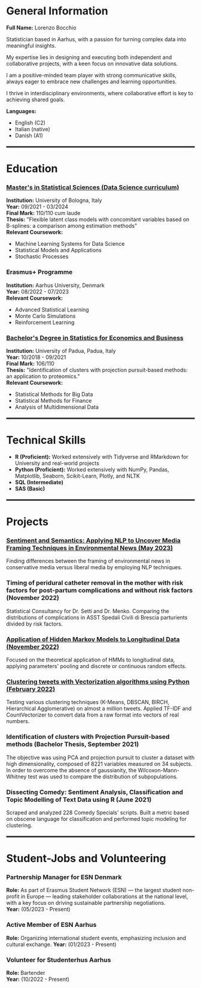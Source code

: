 # **General Information**

**Full Name:** Lorenzo Bocchio

Statistician based in Aarhus, with a passion for turning complex data into meaningful insights. 

My expertise lies in designing and executing both independent and collaborative projects, with a keen focus on innovative data solutions. 

I am a positive-minded team player with strong communicative skills, always eager to embrace new challenges and learning opportunities.

I thrive in interdisciplinary environments, where collaborative effort is key to achieving shared goals.

**Languages:** 
- English (C2)
- Italian (native)
- Danish (A1)


<div style="height: 4px; background-color: #333; margin: 20px 0;"></div>

# **Education**

### [Master's in Statistical Sciences (Data Science curriculum)](https://corsi.unibo.it/2cycle/StatisticalSciences)
**Institution:** University of Bologna, Italy<br>
**Year:** 09/2021 - 03/2024<br>
**Final Mark:** 110/110 cum laude<br>
**Thesis:** "Flexible latent class models with concomitant variables based on B-splines: a comparison among estimation methods"<br>
**Relevant Coursework:**
- Machine Learning Systems for Data Science
- Statistical Models and Applications
- Stochastic Processes

### **Erasmus+ Programme**
**Institution:** Aarhus University, Denmark  
**Year:** 08/2022 - 07/2023  
**Relevant Coursework:**
- Advanced Statistical Learning
- Monte Carlo Simulations
- Reinforcement Learning

### [Bachelor's Degree in Statistics for Economics and Business](https://www.unipd.it/en/educational-offer/first-cycle-degree/science?tipo=L&scuola=SC&ordinamento=2014&key=SC2095&cg=statistics)
**Institution:** University of Padua, Padua, Italy  
**Year:** 10/2018 - 09/2021  
**Final Mark:** 106/110  
**Thesis:** "Identification of clusters with projection pursuit-based methods: an application to proteomics."  
**Relevant Coursework:**
- Statistical Methods for Big Data
- Statistical Methods for Finance
- Analysis of Multidimensional Data

<div style="height: 4px; background-color: #333; margin: 20px 0;"></div>

# **Technical Skills**

- **R (Proficient):** Worked extensively with Tidyverse and RMarkdown for University and real-world projects
- **Python (Proficient):** Worked extensively with NumPy, Pandas, Matplotlib, Seaborn, Scikit-Learn, Plotly, and NLTK
- **SQL (Intermediate)**
- **SAS (Basic)**

<div style="height: 4px; background-color: #333; margin: 20px 0;"></div>

# **Projects**

### [Sentiment and Semantics: Applying NLP to Uncover Media Framing Techniques in Environmental News (May 2023)](Projects/sentiment_n_semantic.md)
Finding differences between the framing of environmental news in conservative media versus liberal media by employing NLP techniques.

### **Timing of peridural catheter removal in the mother with risk factors for post-partum complications and without risk factors (November 2022)**
Statistical Consultancy for Dr. Setti and Dr. Menko. Comparing the distributions of complications in ASST Spedali Civili di Brescia parturients divided by risk factors.

### [Application of Hidden Markov Models to Longitudinal Data (November 2022)](Projects/hmm.md)
Focused on the theoretical application of HMMs to longitudinal data, applying parameters' pooling and discrete or continuous random effects.

### [Clustering tweets with Vectorization algorithms using Python (February 2022)](Projects/covid_tweet_clustering.md)
Testing various clustering techniques (K-Means, DBSCAN, BIRCH, Hierarchical Agglomerative) on almost a million tweets. Applied TF-IDF and CountVectorizer to convert data from a raw format into vectors of real numbers.

### **Identification of clusters with Projection Pursuit-based methods (Bachelor Thesis, September 2021)**
The objective was using PCA and projection pursuit to cluster a dataset with high dimensionality, composed of 8221 variables measured on 34 subjects. In order to overcome the absence of gaussianity, the Wilcoxon-Mann-Whitney test was used to compare the distribution of subpopulations.

### **Dissecting Comedy: Sentiment Analysis, Classification and Topic Modelling of Text Data using R (June 2021)**
Scraped and analyzed 228 Comedy Specials' scripts. Built a metric based on obscene language for classification and performed topic modeling for clustering.

<div style="height: 4px; background-color: #333; margin: 20px 0;"></div>

# **Student-Jobs and Volunteering**

### **Partnership Manager for ESN Denmark**
**Role:** As part of Erasmus Student Network (ESN) — the largest student non-profit in Europe — leading stakeholder collaborations at the national level, with a key focus on driving sustainable partnership negotiations.  
**Year:** (05/2023 - Present)

### **Active Member of ESN Aarhus**
**Role:** Organizing international student events, emphasizing inclusion and cultural exchange.
**Year:** (01/2023 - Present)

### **Volunteer for Studenterhus Aarhus**
**Role:** Bartender  
**Year:** (10/2022 - Present)
